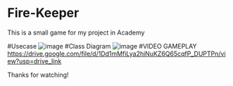 # Fire-Keeper

This is a small game for my project in Academy


#Usecase
![image](https://github.com/user-attachments/assets/b2e1675b-d191-442c-a2e1-1e6cd5d11aa5)
#Class Diagram
![image](https://github.com/user-attachments/assets/ee645834-0d12-4a98-b2be-069b17bcff15)
#VIDEO GAMEPLAY
https://drive.google.com/file/d/1Dd1mMfiLya2hiNuKZ6Q65cqfP_DUPTPn/view?usp=drive_link

Thanks for watching!
